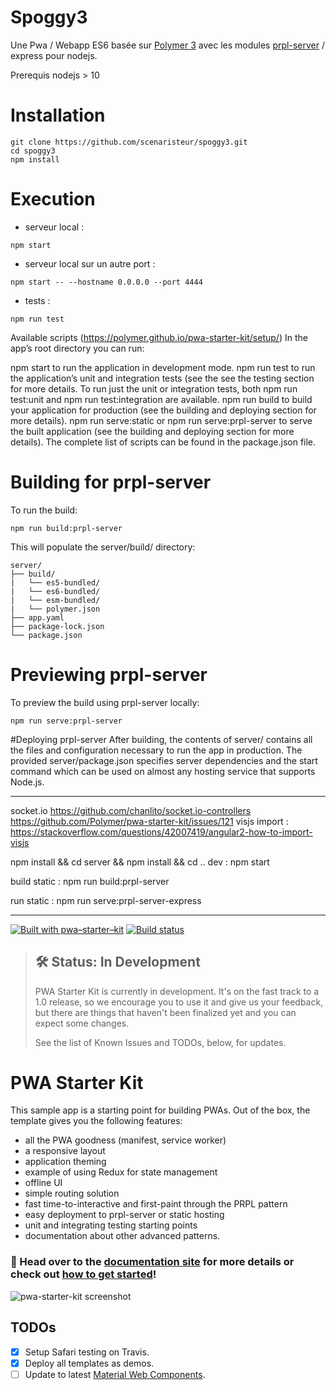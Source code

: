 
# Spoggy3
Une Pwa / Webapp ES6 basée sur [Polymer 3](https://www.polymer-project.org/3.0/docs/devguide/feature-overview) avec les modules [prpl-server](https://github.com/Polymer/prpl-server) / express pour nodejs.


Prerequis nodejs > 10
# Installation

```
git clone https://github.com/scenaristeur/spoggy3.git
cd spoggy3
npm install
```

# Execution
- serveur local :
```
npm start
```
- serveur local sur un autre port :
```
npm start -- --hostname 0.0.0.0 --port 4444
```
- tests :
```
npm run test
```

Available scripts (https://polymer.github.io/pwa-starter-kit/setup/)
In the app’s root directory you can run:

npm start to run the application in development mode.
npm run test to run the application’s unit and integration tests (see the see the testing section for more details. To run just the unit or integration tests, both npm run test:unit and npm run test:integration are available.
npm run build to build your application for production (see the building and deploying section for more details).
npm run serve:static or npm run serve:prpl-server to serve the built application (see the building and deploying section for more details).
The complete list of scripts can be found in the package.json file.



# Building for prpl-server
To run the build:
```
npm run build:prpl-server
```
This will populate the server/build/ directory:

```
server/
├── build/
|   └── es5-bundled/
|   └── es6-bundled/
|   └── esm-bundled/
|   └── polymer.json
├── app.yaml
├── package-lock.json
└── package.json
```

# Previewing prpl-server
To preview the build using prpl-server locally:
```
npm run serve:prpl-server
```
#Deploying prpl-server
After building, the contents of server/ contains all the files and configuration necessary to run the app in production. The provided server/package.json specifies server dependencies and the start command which can be used on almost any hosting service that supports Node.js.

--------------------
socket.io https://github.com/chanlito/socket.io-controllers
https://github.com/Polymer/pwa-starter-kit/issues/121
visjs import : https://stackoverflow.com/questions/42007419/angular2-how-to-import-visjs

npm install && cd server && npm install && cd ..
dev : npm start

build static : npm run build:prpl-server

run static : npm run serve:prpl-server-express

------------------

[![Built with pwa–starter–kit](https://img.shields.io/badge/built_with-pwa–starter–kit_-blue.svg)](https://github.com/Polymer/pwa-starter-kit "Built with pwa–starter–kit")
[![Build status](https://api.travis-ci.org/Polymer/pwa-starter-kit.svg?branch=master)](https://travis-ci.org/Polymer/pwa-starter-kit)

> ## 🛠 Status: In Development
> PWA Starter Kit is currently in development. It's on the fast track to a 1.0 release, so we encourage you to use it and give us your feedback, but there are things that haven't been finalized yet and you can expect some changes.
>
> See the list of Known Issues and TODOs, below, for updates.

# PWA Starter Kit

This sample app is a starting point for building PWAs. Out of the box, the template
gives you the following features:
- all the PWA goodness (manifest, service worker)
- a responsive layout
- application theming
- example of using Redux for state management
- offline UI
- simple routing solution
- fast time-to-interactive and first-paint through the PRPL pattern
- easy deployment to prpl-server or static hosting
- unit and integrating testing starting points
- documentation about other advanced patterns.

### 📖 Head over to the [documentation site](https://polymer.github.io/pwa-starter-kit/) for more details or check out [how to get started](https://polymer.github.io/pwa-starter-kit/setup/)!

![pwa-starter-kit screenshot](https://user-images.githubusercontent.com/1369170/39715580-a1be5126-51e2-11e8-8440-96b07be03a3c.png)

## TODOs

- [x] Setup Safari testing on Travis.
- [x] Deploy all templates as demos.
- [ ] Update to latest [Material Web Components](https://github.com/material-components/material-components-web-components).
